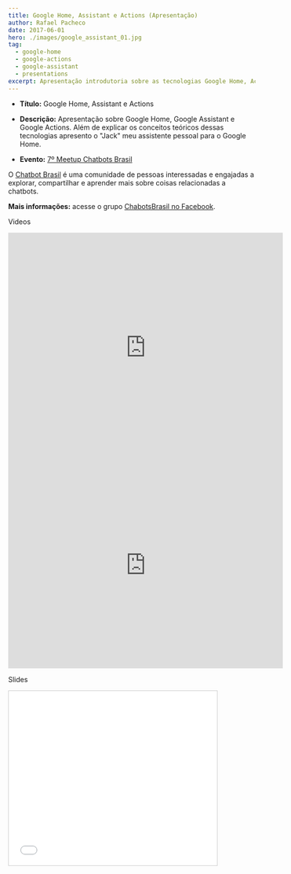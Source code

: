 ```yaml
---
title: Google Home, Assistant e Actions (Apresentação)
author: Rafael Pacheco
date: 2017-06-01
hero: ./images/google_assistant_01.jpg
tag:
  - google-home
  - google-actions
  - google-assistant
  - presentations
excerpt: Apresentação introdutoria sobre as tecnologias Google Home, Actions e Assistant.
---
```


- **Título:** Google Home, Assistant e Actions
- **Descrição:** Apresentação sobre Google Home, Google Assistant e Google Actions. Além de explicar os conceitos teóricos dessas tecnologias apresento o "Jack" meu assistente pessoal para o Google Home.

- **Evento:** [7º Meetup Chatbots Brasil](https://www.meetup.com/pt-BR/BHTEC-Talks/events/222168031/)

O [Chatbot Brasil](medium.com/botsbrasil) é uma comunidade de pessoas interessadas e engajadas a explorar, compartilhar e aprender mais sobre coisas relacionadas a chatbots.

**Mais informações:** acesse o grupo [ChabotsBrasil no Facebook](https://www.facebook.com/groups/chatbotbrasil/).  


Videos

<iframe src="https://www.facebook.com/plugins/video.php?href=https%3A%2F%2Fwww.facebook.com%2Fbotsbrasil%2Fvideos%2F328633604216055%2F&show_text=1&width=560" width="560" height="467" style="border:none;overflow:hidden" scrolling="yes" frameborder="0" allowTransparency="true"></iframe>

<iframe src="https://www.facebook.com/plugins/video.php?href=https%3A%2F%2Fwww.facebook.com%2FCaioCalado%2Fvideos%2F1506454492751431%2F&show_text=1&width=560" width="560" height="420" style="border:none;overflow:hidden"  scrolling="no" frameborder="0" allowTransparency="true"></iframe>  


<br />

Slides

<iframe src="//www.slideshare.net/slideshow/embed_code/key/cdb2DtViJR958l" width="425" height="355" frameborder="0" marginwidth="0" marginheight="0" scrolling="no" style="border:1px solid #CCC; border-width:1px; margin-bottom:5px; max-width: 100%;" allowfullscreen> </iframe>
